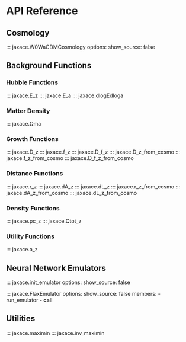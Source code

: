 # API Reference

## Cosmology

::: jaxace.W0WaCDMCosmology
    options:
      show_source: false

## Background Functions

### Hubble Functions

::: jaxace.E_z
::: jaxace.E_a
::: jaxace.dlogEdloga

### Matter Density

::: jaxace.Ωma

### Growth Functions

::: jaxace.D_z
::: jaxace.f_z
::: jaxace.D_f_z
::: jaxace.D_z_from_cosmo
::: jaxace.f_z_from_cosmo
::: jaxace.D_f_z_from_cosmo

### Distance Functions

::: jaxace.r_z
::: jaxace.dA_z
::: jaxace.dL_z
::: jaxace.r_z_from_cosmo
::: jaxace.dA_z_from_cosmo
::: jaxace.dL_z_from_cosmo

### Density Functions

::: jaxace.ρc_z
::: jaxace.Ωtot_z

### Utility Functions

::: jaxace.a_z

## Neural Network Emulators

::: jaxace.init_emulator
    options:
      show_source: false

::: jaxace.FlaxEmulator
    options:
      show_source: false
      members:
        - run_emulator
        - __call__

## Utilities

::: jaxace.maximin
::: jaxace.inv_maximin